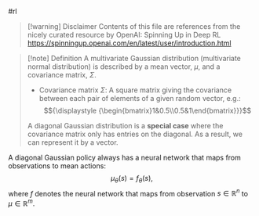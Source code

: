 #rl 

> [!warning]  Disclaimer
> Contents of this file are references from the nicely curated resource by OpenAI: Spinning Up in Deep RL https://spinningup.openai.com/en/latest/user/introduction.html

> [!note] Definition
> A multivariate Gaussian distribution (multivariate normal distribution) is described by a mean vector, $\mu$, and a covariance matrix, $\Sigma$. 
> - Covariance matrix $\Sigma$: A square matrix giving the covariance between each pair of elements of a given random vector, e.g.:
> $${\displaystyle {\begin{bmatrix}1&0.5\\0.5&1\end{bmatrix}}}$$
> 
> A diagonal Gaussian distribution is a **special case** where the covariance matrix only has entries on the diagonal. As a result, we can represent it by a vector.

A diagonal Gaussian policy always has a neural network that maps from observations to mean actions:
$$\mu_\theta(s) = f_\theta(s),$$
where $f$ denotes the neural network that maps from observation $s \in \mathbb{R}^n$ to $\mu\in\mathbb{R}^m$.
